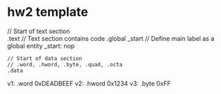 # hw2 template
 // Start of text section           
    .text		// Text section contains code
    .global _start		// Define main label as a global entity
_start:
    nop
    
    // Start of data section
    // .word, .hword, .byte, .quad, .octa
    .data
v1: .word 0xDEADBEEF
v2: .hword 0x1234
v3: .byte 0xFF

